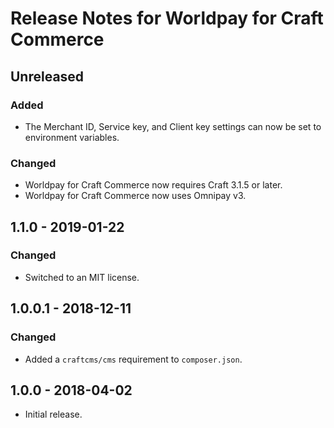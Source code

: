 # Release Notes for Worldpay for Craft Commerce

## Unreleased

### Added
- The Merchant ID, Service key, and Client key settings can now be set to environment variables.

### Changed
- Worldpay for Craft Commerce now requires Craft 3.1.5 or later.
- Worldpay for Craft Commerce now uses Omnipay v3.

## 1.1.0 - 2019-01-22

### Changed
- Switched to an MIT license.

## 1.0.0.1 - 2018-12-11

### Changed
- Added a `craftcms/cms` requirement to `composer.json`.

## 1.0.0 - 2018-04-02

- Initial release.
